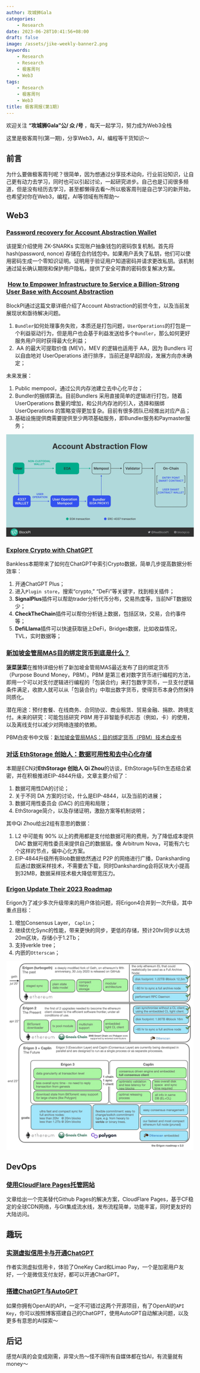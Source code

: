 ```yaml
---
author: 攻城狮Gala
categories:
    - Research
date: 2023-06-28T10:41:56+08:00
draft: false
image: /assets/jike-weekly-banner2.png
keywords:
    - Research
    - Research
    - 极客周刊
    - Web3
tags:
    - Research
    - 极客周刊
    - Web3
title: 极客周报(第1期)
---
```


<!----- [Research](/tags/Research) [极客周刊](/tags/极客周刊) [Web3](/tags/Web3)  ----->

欢迎关注 **“攻城狮Gala”公/ 众 /号** ，每天一起学习，努力成为Web3全栈

这里是极客周刊(第一期)，分享Web3，AI，编程等干货知识～

## 前言

为什么要做极客周刊呢？很简单，因为想通过分享技术动向，行业前沿知识，让自己更有动力去学习，同时也可以引起讨论，一起研究进步。自己也是订阅很多频道，但是没有经历去学习，甚至都懒得去看～所以极客周刊是自己学习的新开始，也希望对你在Web3，编程，AI等领域有所帮助～

## Web3

### [Password recovery for Account Abstraction Wallet](https://ethresear.ch/t/password-recovery-for-account-abstraction-wallet/15923)

该提案介绍使用 ZK-SNARKs 实现账户抽象钱包的密码恢复机制。首先将 hash(password, nonce) 存储在合约钱包中。如果用户丢失了私钥，他们可以使用密码生成一个零知识证明。证明用于验证用户知道密码并请求更改私钥。该机制通过延长确认期限和保护用户隐私，提供了安全可靠的密码恢复解决方案。

###  [How to Empower Infrastructure to Service a Billion-Strong User Base with Account Abstraction](https://medium.com/@blockpi/how-to-empower-infrastructure-to-service-a-billion-strong-user-base-with-account-abstraction-7a2664a932d3)

BlockPI通过这篇文章详细介绍了Account Abstraction的前世今生，以及当前发展现状和亟待解决问题。
1. `Bundler`如何处理事务失败，本质还是打包问题，`UserOperations`的打包是一个利益驱动行为，但是用户也会基于利益发送给多个`Bundler`，那么如何更好服务用户同时获得最大化利益；
2.  AA 的最大可提取价值 (MEV)，MEV 的逻辑也适用于 AA，因为 Bundlers 可以自由地对 UserOperations 进行排序，当前还是早起阶段，发展方向亦未确定；

未来发展：
1. Public mempool，通过公共内存池建立去中心化平台；
2. Bundler的捆绑算法。目前Bundlers 采用直接简单的逻辑进行打包，随着 UserOperations 数量的增加，和公共内存池的引入，选择和捆绑 UserOperations 的策略变得更加复杂。目前有很多团队已经推出对应产品；
3. 基础设施提供商需要提供至少两项基础服务，即Bundler服务和Paymaster服务；

![Pasted image 20230709232156.png](/assets/Pasted%20image%2020230709232156.png)

### [Explore Crypto with ChatGPT](https://www.bankless.com/step-up-your-crypto-analysis-with-chatgpt)

Bankless本期带来了如何在ChatGPT中索引Crypto数据，简单几步提高数据分析效率：
1. 开通ChatGPT Plus；
2. 进入`Plugin store`，搜索“crypto,” “DeFi”等关键字，找到相关插件；
3. **SignalPlus**插件可以帮助trader分析代币分布，交易热度等，当前NFT数据较少；
4. **CheckTheChain**插件可以帮你分析链上数据，包括区块，交易，合约事件等；
5. **DefiLlama**插件可以快速获取链上DeFi，Bridges数据，比如收益情况，TVL，实时数据等；

### [新加坡金管局MAS目的绑定货币到底是什么？](https://twitter.com/wzxznl/status/1675398032354050050)

**菠菜菠菜**在推特详细分析了新加坡金管局MAS最近发布了目的绑定货币（Purpose Bound Money，PBM）。PBM 是第三者对数字货币进行编程的方法，即用一个可以对支付逻辑进行编程的「包装合约」来打包数字货币，一旦支付逻辑条件满足，收款人就可以从「包装合约」中取出数字货币，使得货币本身仍然保持同质化。

潜在用途：预付套餐、在线商务、合同协议、商业租赁、贸易金融、捐款、跨境支付。未来的研究：可能包括研究 PBM 用于非智能手机形态（例如，卡）的使用，以及离线支付以减少对网络连接的依赖。

PBM白皮书中文版：[新加坡金管局MAS：目的绑定货币（PBM）技术白皮书](https://mirror.xyz/bocaibocai.eth/roM8SqO8Z6_iCtdo3eEMxS8HyenKO96Hsrkln_F5WVA)

### [对话 EthStorage 创始人：数据可用性和去中心化存储](https://mp.weixin.qq.com/s/1K8ue0jkER_QuXXsZUNbRw?utm_source=substack&utm_medium=email)

本期是ECN对**EthStorage 创始人 Qi Zhou**的访谈，EthStorage与Eth生态结合紧密，并在积极推进EIP-4844升级，文章主要介绍了：
1. 数据可用性DA的讨论；
2. 关于不同 DA 方案的讨论，什么是EIP-4844，以及当前的进展；
3. 数据可用性委员会 (DAC) 的应用和局限；
4. EthStorage简介，以及存储证明，激励方案等机制说明；

其中Qi Zhou给出2组有意思的数据：
1. L2 中可能有 90% 以上的费用都是支付给数据可用的费用，为了降低成本提供 DAC 数据可用性委员来提供自己的数据层。像 Arbitrum Nova，可能有六七个这样的节点，偏中心化方案。
2. EIP-4844升级所有Blob数据依然通过 P2P 的网络进行广播，Danksharding 后通过数据采样技术，不需要去下载，同时Danksharding会将区块大小提高到32MB，数据采样技术极大降低带宽压力。

### [Erigon Update Their 2023 Roadmap](https://twitter.com/ErigonEth/status/1677731373262446597)

Erigon为了减少多次升级带来的用户体验问题，将Erigon4合并到一次升级，其中重点目标：
1. 增加Consensus Layer， `Caplin`；
2. 继续优化Sync的性能，带来更快的同步，更低的存储，预计20hr同步以太坊20m区块，存储小于1.2Tb；
3. 支持verkle tree；
4. 内嵌的`Otterscan`；

![Pasted image 20230709215613.png](/assets/Pasted%20image%2020230709215613.png)

## DevOps

### [使用CloudFlare Pages托管网站](https://blog.galacoding.fun/blog/devops/%E4%BD%BF%E7%94%A8cloudflare-pages%E6%89%98%E7%AE%A1%E7%BD%91%E7%AB%99/)

文章给出一个完美替代Github Pages的解决方案，CloudFlare Pages，基于CF稳定的全球CDN网络，与Git集成流水线，发布流程简单，功能丰富，同时更友好的大陆访问。

## 趣玩

### [实测虚拟信用卡与开通ChatGPT](https://blog.galacoding.fun/blog/misc/%E5%AE%9E%E6%B5%8B%E8%99%9A%E6%8B%9F%E4%BF%A1%E7%94%A8%E5%8D%A1%E4%B8%8E%E5%BC%80%E9%80%9Achatgpt/)

作者实测虚拟信用卡，体验了OneKey Card和Limao Pay，一个是加密用户友好，一个是微信支付友好，都可以开通CharGPT。

### [搭建ChatGPT与AutoGPT](https://blog.galacoding.fun/blog/misc/%E6%90%AD%E5%BB%BAchatgpt%E4%B8%8Eautogpt/)

如果你拥有OpenAI的API，一定不可错过这两个开源项目，有了OpenAI的`API Key`，你可以按照博客搭建自己的ChatGPT，使用AutoGPT自动解决问题，以及更多有意思的AI探索～

## 后记

感觉AI真的会变成刚需，非常火热～怪不得所有自媒体都在恰AI，有流量就有money～

